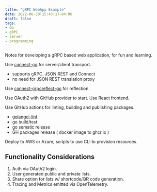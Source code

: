 ```yaml
---
title: "gRPC WebApp Example"
date: 2022-06-30T15:43:17-04:00
draft: false
tags:
- Go
- gRPC
- server
- programming
---
```


Notes for developing a gRPC based web application, for fun and learning.

Use [connect-go](https://github.com/bufbuild/connect-go) for server/client transport.
 - supports gRPC, JSON REST and Connect
 - no need for JSON REST translation proxy

Use [connect-grpcreflect-go](https://github.com/bufbuild/connect-grpcreflect-go) for reflection.

Use OAuth2 with GitHub provider to start.
Use React frontend.

Use GitHub actions for linting, building and publishing packages.
 - [golangci-lint](https://github.com/golangci/golangci-lint-action)
 - go build/test
 - go sematic release
 - GH packages release ( docker image to ghcr.io )

Deploy to AWS or Azure, scripts to use CLI to provision resources.

## Functionality Considerations

1. Auth via OAuth2 login.
1. User generated public and private lists.
1. Share option for lists w/ shortcode/QR code generation.
1. Tracing and Metrics emitted via OpenTelemetry.

